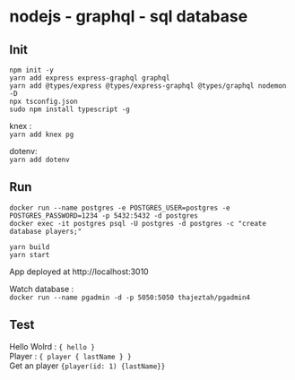 # nodejs - graphql - sql database

## Init

`npm init -y`  
`yarn add express express-graphql graphql`  
`yarn add @types/express @types/express-graphql @types/graphql nodemon -D`  
`npx tsconfig.json`  
`sudo npm install typescript -g`

knex :  
`yarn add knex pg`

dotenv:  
`yarn add dotenv`

## Run

`docker run --name postgres -e POSTGRES_USER=postgres -e POSTGRES_PASSWORD=1234 -p 5432:5432 -d postgres`  
`docker exec -it postgres psql -U postgres -d postgres -c "create database players;"` 

`yarn build`  
`yarn start`  

App deployed at http://localhost:3010

Watch database :  
`docker run --name pgadmin -d -p 5050:5050 thajeztah/pgadmin4`

## Test

Hello Wolrd : `{ hello }`  
Player : `{ player { lastName } }`  
Get an player `{player(id: 1) {lastName}}`
